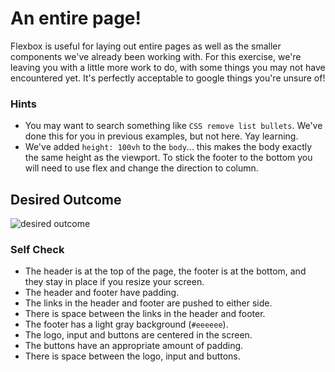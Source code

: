 # An entire page!

Flexbox is useful for laying out entire pages as well as the smaller components
we've already been working with. For this exercise, we're leaving you with a
little more work to do, with some things you may not have encountered yet. It's
perfectly acceptable to google things you're unsure of!

### Hints
- You may want to search something like `CSS remove list bullets`.  We've done
this for you in previous examples, but not here. Yay learning.
- We've added `height: 100vh` to the `body`... this makes the body exactly the
same height as the viewport. To stick the footer to the bottom you will need to
use flex and change the direction to column.

## Desired Outcome
![desired outcome](./desired-outcome.png)

### Self Check

- The header is at the top of the page, the footer is at the bottom, and they
  stay in place if you resize your screen.
- The header and footer have padding.
- The links in the header and footer are pushed to either side.
- There is space between the links in the header and footer.
- The footer has a light gray background (`#eeeeee`).
- The logo, input and buttons are centered in the screen.
- The buttons have an appropriate amount of padding.
- There is space between the logo, input and buttons.
